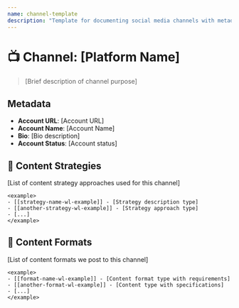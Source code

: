 ```yaml
---
name: channel-template
description: "Template for documenting social media channels with metadata, content strategies, and content formats."
---
```


# 📺 Channel: [Platform Name]
> [Brief description of channel purpose]

## Metadata
- **Account URL**: [Account URL]
- **Account Name**: [Account Name]
- **Bio**: [Bio description]
- **Account Status**: [Account status]

## 🎯 Content Strategies

[List of content strategy approaches used for this channel]

```
<example>
- [[strategy-name-wl-example]] - [Strategy description type]
- [[another-strategy-wl-example]] - [Strategy approach type]
- [...]
</example>
```

## 📱 Content Formats

[List of content formats we post to this channel]

```
<example>
- [[format-name-wl-example]] - [Content format type with requirements]
- [[another-format-wl-example]] - [Content type with specifications]
- [...]
</example>
```